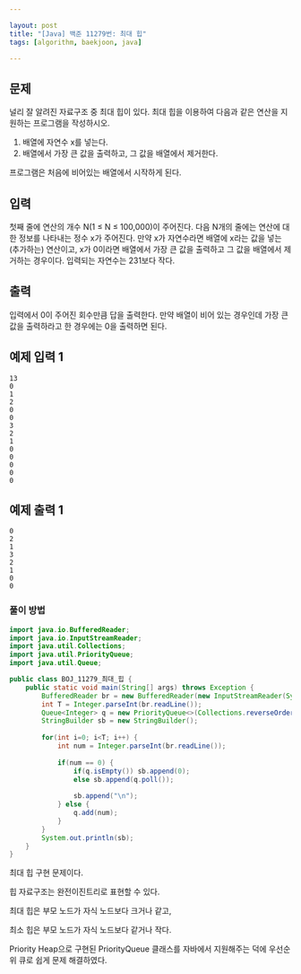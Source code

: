 ```yaml
---

layout: post
title: "[Java] 백준 11279번: 최대 힙"
tags: [algorithm, baekjoon, java]

---
```


## 문제

널리 잘 알려진 자료구조 중 최대 힙이 있다. 최대 힙을 이용하여 다음과 같은 연산을 지원하는 프로그램을 작성하시오.

1. 배열에 자연수 x를 넣는다.
2. 배열에서 가장 큰 값을 출력하고, 그 값을 배열에서 제거한다.

프로그램은 처음에 비어있는 배열에서 시작하게 된다.

## 입력

첫째 줄에 연산의 개수 N(1 ≤ N ≤ 100,000)이 주어진다. 다음 N개의 줄에는 연산에 대한 정보를 나타내는 정수 x가 주어진다. 만약 x가 자연수라면 배열에 x라는 값을 넣는(추가하는) 연산이고, x가 0이라면 배열에서 가장 큰 값을 출력하고 그 값을 배열에서 제거하는 경우이다. 입력되는 자연수는 231보다 작다.

## 출력

입력에서 0이 주어진 회수만큼 답을 출력한다. 만약 배열이 비어 있는 경우인데 가장 큰 값을 출력하라고 한 경우에는 0을 출력하면 된다.

## 예제 입력 1

```
13
0
1
2
0
0
3
2
1
0
0
0
0
0
```

## 예제 출력 1

```
0
2
1
3
2
1
0
0
```

### 풀이 방법

```java
import java.io.BufferedReader;
import java.io.InputStreamReader;
import java.util.Collections;
import java.util.PriorityQueue;
import java.util.Queue;

public class BOJ_11279_최대_힙 {
	public static void main(String[] args) throws Exception {
		BufferedReader br = new BufferedReader(new InputStreamReader(System.in));
		int T = Integer.parseInt(br.readLine());
		Queue<Integer> q = new PriorityQueue<>(Collections.reverseOrder());
		StringBuilder sb = new StringBuilder();
		
		for(int i=0; i<T; i++) {
			int num = Integer.parseInt(br.readLine());
			
			if(num == 0) {
				if(q.isEmpty()) sb.append(0);
				else sb.append(q.poll());
				
				sb.append("\n");
			} else {
				q.add(num);
			}
		}
		System.out.println(sb);
	}
}
```

최대 힙 구현 문제이다.

힙 자료구조는 완전이진트리로 표현할 수 있다. 

최대 힙은 부모 노드가 자식 노드보다 크거나 같고,

최소 힙은 부모 노드가 자식 노드보다 같거나 작다.



Priority Heap으로 구현된 PriorityQueue 클래스를 자바에서 지원해주는 덕에 우선순위 큐로 쉽게 문제 해결하였다.
